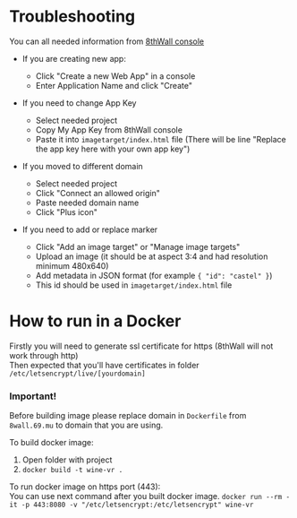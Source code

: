 # Troubleshooting

You can all needed information from [8thWall console](https://console.8thwall.com/web)

* If you are creating new app:  
  * Click "Create a new Web App" in a console  
  * Enter Application Name and click "Create"

* If you need to change App Key
  * Select needed project 
  * Copy My App Key from 8thWall console
  * Paste it into `imagetarget/index.html` file (There will be line "Replace the app key here with your own app key")

* If you moved to different domain
  * Select needed project 
  * Click "Connect an allowed origin" 
  * Paste needed domain name
  * Click "Plus icon"

* If you need to add or replace marker
  * Click "Add an image target" or "Manage image targets"
  * Upload an image (it should be at aspect 3:4 and had resolution minimum 480x640)
  * Add metadata in JSON format (for example `{ "id": "castel" }`)
  * This id should be used in `imagetarget/index.html` file

# How to run in a Docker

Firstly you will need to generate ssl certificate for https (8thWall will not work through http)  
Then expected that you'll have certificates in folder `/etc/letsencrypt/live/[yourdomain]`

### Important!
Before building image please replace domain in `Dockerfile` from `8wall.69.mu` to domain that you are using.

To build docker image:  
1. Open folder with project  
2. `docker build -t wine-vr .`  

To run docker image on https port (443):  
You can use next command after you built docker image.
`docker run --rm -it -p 443:8080 -v "/etc/letsencrypt:/etc/letsencrypt" wine-vr`  
